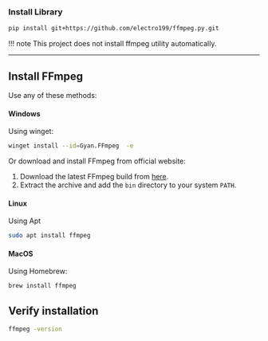 ### Install Library

```sh
pip install git+https://github.com/electro199/ffmpeg.py.git
```

!!! note
This project does not install ffmpeg utility automatically.

---

## Install FFmpeg

Use any of these methods:

#### Windows

Using winget:

```sh
winget install --id=Gyan.FFmpeg  -e
```

Or download and install FFmpeg from official website:

1. Download the latest FFmpeg build from [here](https://www.gyan.dev/ffmpeg/builds/).
2. Extract the archive and add the `bin` directory to your system `PATH`.

#### Linux

Using Apt

```sh
sudo apt install ffmpeg
```

#### MacOS

Using Homebrew:

```sh
brew install ffmpeg
```

## Verify installation

```sh
ffmpeg -version
```
